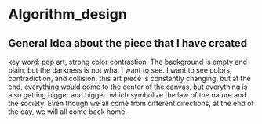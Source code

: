# Algorithm_design

General Idea about the piece that I have created
-----
key word: pop art, strong color contrastion.
The background is empty and plain, but the darkness is not what I want to see. I want to see colors, contradiction, and collision. 
this art piece is constantly changing, but at the end, everything would come to the center of the canvas, but everything is also getting bigger and bigger.
which symbolize the law of the nature and the society. Even though we all come from different directions, at the end of the day, we will all come back home.
